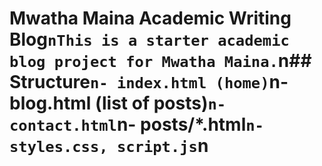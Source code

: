 ﻿# Mwatha Maina  Academic Writing Blog`nThis is a starter academic blog project for Mwatha Maina.`n## Structure`n- index.html (home)`n- blog.html (list of posts)`n- contact.html`n- posts/*.html`n- styles.css, script.js`n
